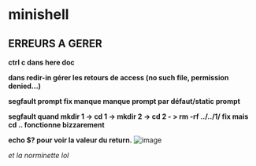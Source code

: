 # minishell

## ERREURS A GERER

**ctrl c dans here doc**

**dans redir-in gérer les retours de access (no such file, permission denied...)**

**segfault prompt fix manque manque prompt par défaut/static prompt**

**segfault quand mkdir 1 -> cd 1 -> mkdir 2 -> cd 2 - > rm -rf ../../1/ fix mais cd .. fonctionne bizzarement**

**echo $? pour voir la valeur du return.**
![image](https://cdn.discordapp.com/attachments/856902451403423745/969613000052994068/unknown.png)

_et la norminette lol_
